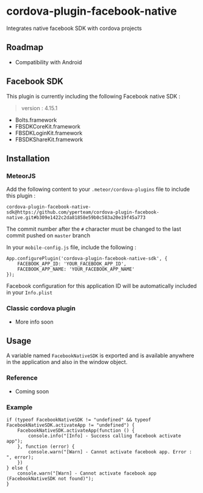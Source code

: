 # cordova-plugin-facebook-native
Integrates native facebook SDK with cordova projects

## Roadmap

- Compatibility with Android

## Facebook SDK

This plugin is currently including the following Facebook native SDK :

> version : 4.15.1

- Bolts.framework
- FBSDKCoreKit.framework
- FBSDKLoginKit.framework
- FBSDKShareKit.framework

## Installation

### MeteorJS

Add the following content to your `.meteor/cordova-plugins` file to include this plugin :

```
cordova-plugin-facebook-native-sdk@https://github.com/yperteam/cordova-plugin-facebook-native.git#b309e1422c2da81858e59b0c583a20e19f45a773
```

The commit number after the `#` character must be changed to the last commit pushed on `master` branch

In your `mobile-config.js` file, include the following :

```
App.configurePlugin('cordova-plugin-facebook-native-sdk', {
    FACEBOOK_APP_ID: 'YOUR_FACEBOOK_APP_ID',
    FACEBOOK_APP_NAME: 'YOUR_FACEBOOK_APP_NAME'
});

```

Facebook configuration for this application ID will be automatically included in your `Info.plist`

### Classic cordova plugin

- More info soon

## Usage

A variable named  `FacebookNativeSDK` is exported  and  is available anywhere in the application and also in the window object.

### Reference

- Coming soon

### Example

```
if (typeof FacebookNativeSDK != "undefined" && typeof FacebookNativeSDK.activateApp != "undefined") {
    FacebookNativeSDK.activateApp(function () {
        console.info("[Info] - Success calling facebook activate app");
    }, function (error) {
        console.warn("[Warn] - Cannot activate facebook app. Error : ", error);
    })
} else {
    console.warn("[Warn] - Cannot activate facebook app (FacebookNativeSDK not found)");
}
```
